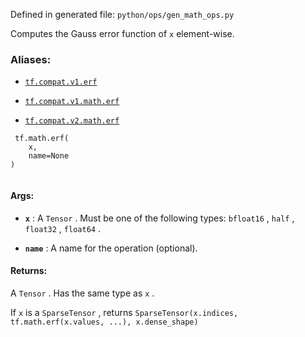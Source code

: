 Defined in generated file:  `python/ops/gen_math_ops.py` 

Computes the Gauss error function of  `x`  element-wise.



### Aliases:

- [ `tf.compat.v1.erf` ](/api_docs/python/tf/math/erf)

- [ `tf.compat.v1.math.erf` ](/api_docs/python/tf/math/erf)

- [ `tf.compat.v2.math.erf` ](/api_docs/python/tf/math/erf)



```
 tf.math.erf(
    x,
    name=None
)
 
```



#### Args:

- **`x`** : A  `Tensor` . Must be one of the following types:  `bfloat16` ,  `half` ,  `float32` ,  `float64` .

- **`name`** : A name for the operation (optional).



#### Returns:
A  `Tensor` . Has the same type as  `x` .

If  `x`  is a  `SparseTensor` , returns
 `SparseTensor(x.indices, tf.math.erf(x.values, ...), x.dense_shape)` 

